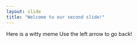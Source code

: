 ```yaml
---
layout: slide
title: "Welcome to our second slide!"
---
```

Here is a witty meme
Use the left arrow to go back!
